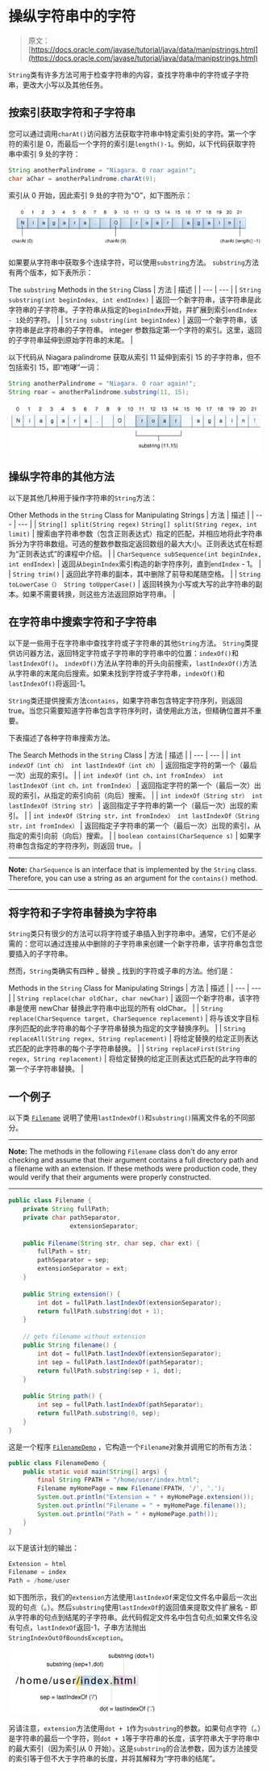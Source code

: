 # 操纵字符串中的字符

> 原文： [https://docs.oracle.com/javase/tutorial/java/data/manipstrings.html](https://docs.oracle.com/javase/tutorial/java/data/manipstrings.html)

`String`类有许多方法可用于检查字符串的内容，查找字符串中的字符或子字符串，更改大小写以及其他任务。

## 按索引获取字符和子字符串

您可以通过调用`charAt()`访问器方法获取字符串中特定索引处的字符。第一个字符的索引是 0，而最后一个字符的索引是`length()-1`。例如，以下代码获取字符串中索引 9 处的字符：

```java
String anotherPalindrome = "Niagara. O roar again!"; 
char aChar = anotherPalindrome.charAt(9);

```

索引从 0 开始，因此索引 9 处的字符为“O”，如下图所示：

![Use the charAt method to get a character at a particular index.](img/04b5f0416ca38f60591dfcd297bc80fc.jpg)

如果要从字符串中获取多个连续字符，可以使用`substring`方法。 `substring`方法有两个版本，如下表所示：

The `substring` Methods in the `String` Class
| 方法 | 描述 |
| --- | --- |
| `String substring(int beginIndex, int endIndex)` | 返回一个新字符串，该字符串是此字符串的子字符串。子字符串从指定的`beginIndex`开始，并扩展到索引`endIndex - 1`处的字符。 |
| `String substring(int beginIndex)` | 返回一个新字符串，该字符串是此字符串的子字符串。 integer 参数指定第一个字符的索引。这里，返回的子字符串延伸到原始字符串的末尾。 |

以下代码从 Niagara palindrome 获取从索引 11 延伸到索引 15 的子字符串，但不包括索引 15，即“咆哮”一词：

```java
String anotherPalindrome = "Niagara. O roar again!"; 
String roar = anotherPalindrome.substring(11, 15); 

```

![Use the substring method to get part of a string.](img/c76ca5899d8c39cb8ba3db60eca48c48.jpg)

## 操纵字符串的其他方法

以下是其他几种用于操作字符串的`String`方法：

Other Methods in the `String` Class for Manipulating Strings
| 方法 | 描述 |
| --- | --- |
| `String[] split(String regex)`
`String[] split(String regex, int limit)` | 搜索由字符串参数（包含正则表达式）指定的匹配，并相应地将此字符串拆分为字符串数组。可选的整数参数指定返回数组的最大大小。正则表达式在标题为“正则表达式”的课程中介绍。 |
| `CharSequence subSequence(int beginIndex, int endIndex)` | 返回从`beginIndex`索引构造的新字符序列，直到`endIndex` - 1。 |
| `String trim()` | 返回此字符串的副本，其中删除了前导和尾随空格。 |
| `String toLowerCase（）
String toUpperCase()` | 返回转换为小写或大写的此字符串的副本。如果不需要转换，则这些方法返回原始字符串。 |

## 在字符串中搜索字符和子字符串

以下是一些用于在字符串中查找字符或子字符串的其他`String`方法。 `String`类提供访问器方法，返回特定字符或子字符串的字符串中的位置：`indexOf()`和`lastIndexOf()`。 `indexOf()`方法从字符串的开头向前搜索，`lastIndexOf()`方法从字符串的末尾向后搜索。如果未找到字符或子字符串，`indexOf()`和`lastIndexOf()`将返回-1。

`String`类还提供搜索方法`contains`，如果字符串包含特定字符序列，则返回 true。当您只需要知道字符串包含字符序列时，请使用此方法，但精确位置并不重要。

下表描述了各种字符串搜索方法。

The Search Methods in the `String` Class
| 方法 | 描述 |
| --- | --- |
| `int indexOf（int ch）
int lastIndexOf（int ch）` | 返回指定字符的第一个（最后一次）出现的索引。 |
| `int indexOf（int ch，int fromIndex）
int lastIndexOf（int ch，int fromIndex）` | 返回指定字符的第一个（最后一次）出现的索引，从指定的索引向前（向后）搜索。 |
| `int indexOf（String str）
int lastIndexOf（String str）` | 返回指定子字符串的第一个（最后一次）出现的索引。 |
| `int indexOf（String str，int fromIndex）
int lastIndexOf（String str，int fromIndex）` | 返回指定子字符串的第一个（最后一次）出现的索引，从指定的索引向前（向后）搜索。 |
| `boolean contains(CharSequence s)` | 如果字符串包含指定的字符序列，则返回 true。 |

* * *

**Note:** `CharSequence` is an interface that is implemented by the `String` class. Therefore, you can use a string as an argument for the `contains()` method.

* * *

## 将字符和子字符串替换为字符串

`String`类只有很少的方法可以将字符或子串插入到字符串中。通常，它们不是必需的：您可以通过连接从中删除的子字符串来创建一个新字符串，该字符串包含您要插入的子字符串。

然而，`String`类确实有四种 _ 替换 _ 找到的字符或子串的方法。他们是：

Methods in the `String` Class for Manipulating Strings
| 方法 | 描述 |
| --- | --- |
| `String replace(char oldChar, char newChar)` | 返回一个新字符串，该字符串是使用 newChar 替换此字符串中出现的所有 oldChar。 |
| `String replace(CharSequence target, CharSequence replacement)` | 将与该文字目标序列匹配的此字符串的每个子字符串替换为指定的文字替换序列。 |
| `String replaceAll(String regex, String replacement)` | 将给定替换的给定正则表达式匹配的此字符串的每个子字符串替换。 |
| `String replaceFirst(String regex, String replacement)` | 将给定替换的给定正则表达式匹配的此字符串的第一个子字符串替换。 |

## 一个例子

以下类 [`Filename`](examples/Filename.java) 说明了使用`lastIndexOf()`和`substring()`隔离文件名的不同部分。

* * *

**Note:** The methods in the following `Filename` class don't do any error checking and assume that their argument contains a full directory path and a filename with an extension. If these methods were production code, they would verify that their arguments were properly constructed.

* * *

```java
public class Filename {
    private String fullPath;
    private char pathSeparator, 
                 extensionSeparator;

    public Filename(String str, char sep, char ext) {
        fullPath = str;
        pathSeparator = sep;
        extensionSeparator = ext;
    }

    public String extension() {
        int dot = fullPath.lastIndexOf(extensionSeparator);
        return fullPath.substring(dot + 1);
    }

    // gets filename without extension
    public String filename() {
        int dot = fullPath.lastIndexOf(extensionSeparator);
        int sep = fullPath.lastIndexOf(pathSeparator);
        return fullPath.substring(sep + 1, dot);
    }

    public String path() {
        int sep = fullPath.lastIndexOf(pathSeparator);
        return fullPath.substring(0, sep);
    }
}

```

这是一个程序 [`FilenameDemo`](examples/FilenameDemo.java) ，它构造一个`Filename`对象并调用它的所有方法：

```java
public class FilenameDemo {
    public static void main(String[] args) {
        final String FPATH = "/home/user/index.html";
        Filename myHomePage = new Filename(FPATH, '/', '.');
        System.out.println("Extension = " + myHomePage.extension());
        System.out.println("Filename = " + myHomePage.filename());
        System.out.println("Path = " + myHomePage.path());
    }
}

```

以下是该计划的输出：

```java
Extension = html
Filename = index
Path = /home/user

```

如下图所示，我们的`extension`方法使用`lastIndexOf`来定位文件名中最后一次出现的句点（。）。然后`substring`使用`lastIndexOf`的返回值来提取文件扩展名 - 即从字符串的句点到结尾的子字符串。此代码假定文件名中包含句点;如果文件名没有句点，`lastIndexOf`返回-1，子串方法抛出`StringIndexOutOfBoundsException`。

![The use of lastIndexOf and substring in the extension method in the Filename class.](img/ae33969ba05d1d9c42d6975db70ee446.jpg)

另请注意，`extension`方法使用`dot + 1`作为`substring`的参数。如果句点字符（。）是字符串的最后一个字符，则`dot + 1`等于字符串的长度，该字符串大于字符串中的最大索引（因为索引从 0 开始）。这是`substring`的合法参数，因为该方法接受的索引等于但不大于字符串的长度，并将其解释为“字符串的结尾”。